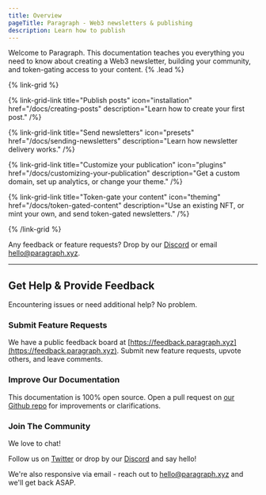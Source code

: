 ```yaml
---
title: Overview
pageTitle: Paragraph - Web3 newsletters & publishing
description: Learn how to publish
---
```


Welcome to Paragraph. This documentation teaches you everything you need to know about creating a Web3 newsletter, building your community, and token-gating access to your content. {% .lead %}

{% link-grid %}

{% link-grid-link title="Publish posts" icon="installation" href="/docs/creating-posts" description="Learn how to create your first post." /%}

{% link-grid-link title="Send newsletters" icon="presets" href="/docs/sending-newsletters" description="Learn how newsletter delivery works." /%}

{% link-grid-link title="Customize your publication" icon="plugins" href="/docs/customizing-your-publication" description="Get a custom domain, set up analytics, or change your theme." /%}

{% link-grid-link title="Token-gate your content" icon="theming" href="/docs/token-gated-content" description="Use an existing NFT, or mint your own, and send token-gated newsletters." /%}

{% /link-grid %}

Any feedback or feature requests? Drop by our [Discord](https://paragraph.xyz/discord) or email [hello@paragraph.xyz](mailto:hello@paragraph.xyz).

---
<!---
Suggestion to create the Get help & provide feedback section as a unique page in the Introduction section. I think it makes sense to separate from Overview since the user tasks / needs are different for each page. Overview is informative while Help/feedback is task-driven and action-oriented.
--->
## Get Help & Provide Feedback

Encountering issues or need additional help? No problem.

### Submit Feature Requests

We have a public feedback board at [https://feedback.paragraph.xyz](https://feedback.paragraph.xyz). Submit new feature requests, upvote others, and leave comments.

### Improve Our Documentation

This documentation is 100% open source. Open a pull request on [our Github repo](https://github.com/paragraph-xyz/docs) for improvements or clarifications.

### Join The Community

We love to chat!

Follow us on [Twitter](https://twitter.com/paragraph_xyz) or drop by our [Discord](https://paragraph.xyz/discord) and say hello!

We're also responsive via email - reach out to [hello@paragraph.xyz](mailto:hello@paragraph.xyz) and we'll get back ASAP.
